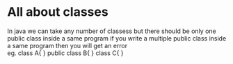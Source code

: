 # All about classes
In java we can take any number of classess but there should be only one public class inside a same program if you write a multiple public class inside a same program then you will get an error  
eg.
class A{
}
public class B{
}
class C{
}

